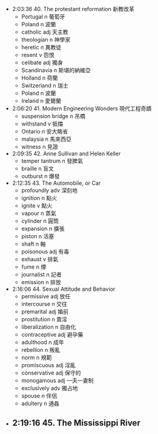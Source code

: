 - 2:03:36 40. The protestant reformation 新教改革
  - Portugal n 葡萄牙
  - Poland n 波蘭
  - catholic adj 天主教
  - theologian n 神學家
  - heretic n 異教徒
  - resent v 怨恨
  - celibate adj 獨身
  - Scandinavia n 斯堪的納維亞
  - Holland n 荷蘭
  - Switzerland n 瑞士
  - Poland n 波蘭
  - Ireland n 愛爾蘭
- 2:06:20 41. Modern Engineering Wonders 現代工程奇蹟
  - suspension bridge n 吊橋
  - withstand v 抵擋
  - Ontario n 安大略省
  - malaysia n 馬來西亞
  - witness n 見證
- 2:09:35 42. Anne Sullivan and Helen Keller
  - temper tantrum n 發脾氣
  - braille n 盲文
  - outburst n 爆發
- 2:12:35 43. The Automobile, or Car
  - profoundly adv 深刻地
  - ignition n 點火
  - ignite v 點火
  - vapour n 蒸氣
  - cylinder n 圓筒
  - expansion n 擴張
  - piston n 活塞
  - shaft n 軸
  - poisonous adj 有毒
  - exhaust v 排氣
  - fume n 煙
  - journalist n 記者
  - emission n 排放
- 2:16:06 44. Sexual Attitude and Behavior
  - permissive adj 放任
  - intercourse n 交往
  - premarital adj 婚前
  - prostitution n 賣淫
  - liberalization n 自由化
  - contraceptive adj 避孕藥
  - adulthood n 成年
  - rebellion n 叛亂
  - norm n 規範
  - promiscuous adj 淫亂
  - conservative adj 保守的
  - monogamous adj 一夫一妻制
  - exclusively adv 獨占地
  - spouse n 伴侶
  - adultery n 通姦
- 2:19:16 45. The Mississippi River
  -  
